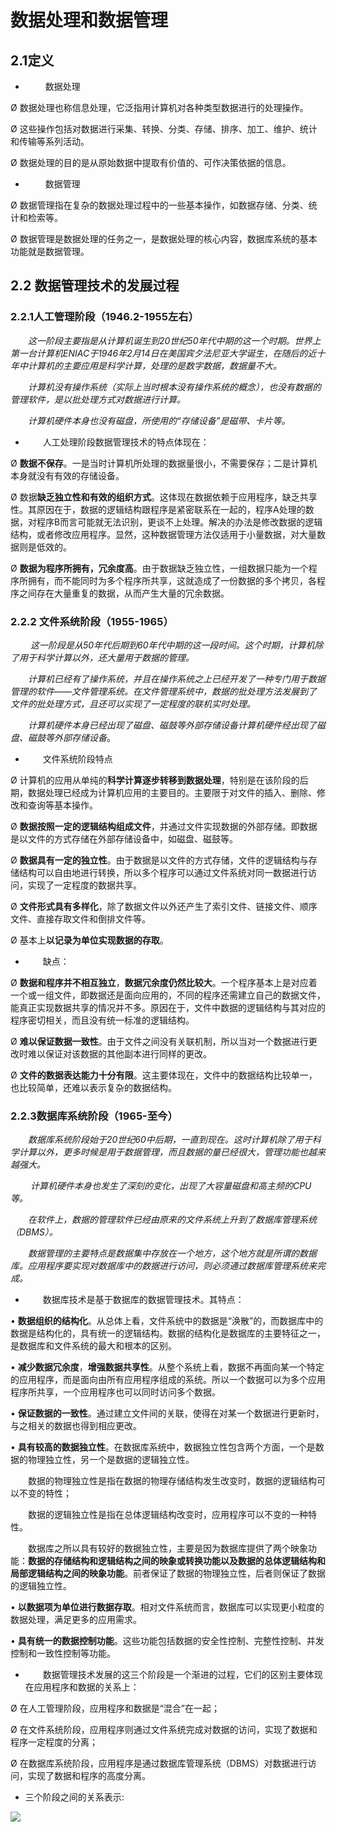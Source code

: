 # 数据处理和数据管理

## 2.1定义

+ 　　 数据处理

Ø 数据处理也称信息处理，它泛指用计算机对各种类型数据进行的处理操作。

Ø 这些操作包括对数据进行采集、转换、分类、存储、排序、加工、维护、统计和传输等系列活动。

Ø 数据处理的目的是从原始数据中提取有价值的、可作决策依据的信息。

 

+ 　　 数据管理

Ø 数据管理指在复杂的数据处理过程中的一些基本操作，如数据存储、分类、统计和检索等。

Ø 数据管理是数据处理的任务之一，是数据处理的核心内容，数据库系统的基本功能就是数据管理。

 

 

## 2.2 数据管理技术的发展过程

### 2.2.1人工管理阶段（1946.2-1955左右）

　　*这一阶段主要指是从计算机诞生到20世纪50年代中期的这一个时期。世界上第一台计算机ENIAC于1946年2月14日在美国宾夕法尼亚大学诞生，在随后的近十年中计算机的主要应用是科学计算，处理的是数字数据，数据量不大。*

　　*计算机没有操作系统（实际上当时根本没有操作系统的概念），也没有数据的管理软件，是以批处理方式对数据进行计算。*

　　*计算机硬件本身也没有磁盘，所使用的“存储设备”是磁带、卡片等。*

 

+ 　　人工处理阶段数据管理技术的特点体现在：

Ø **数据不保存**。一是当时计算机所处理的数据量很小，不需要保存；二是计算机本身就没有有效的存储设备。

Ø 数据**缺乏独立性和有效的组织方式**。这体现在数据依赖于应用程序，缺乏共享性。其原因在于，数据的逻辑结构跟程序是紧密联系在一起的，程序A处理的数据，对程序B而言可能就无法识别，更谈不上处理。解决的办法是修改数据的逻辑结构，或者修改应用程序。显然，这种数据管理方法仅适用于小量数据，对大量数据则是低效的。

Ø **数据为程序所拥有，冗余度高**。由于数据缺乏独立性，一组数据只能为一个程序所拥有，而不能同时为多个程序所共享，这就造成了一份数据的多个拷贝，各程序之间存在大量重复的数据，从而产生大量的冗余数据。

 

 

### 2.2.2 文件系统阶段（1955-1965）

　　 *这一阶段是从50年代后期到60年代中期的这一段时间。这个时期，计算机除了用于科学计算以外，还大量用于数据的管理。*

　　*计算机已经有了操作系统，并且在操作系统之上已经开发了一种专门用于数据管理的软件——文件管理系统。在文件管理系统中，数据的批处理方法发展到了文件的批处理方式，且还可以实现了一定程度的联机实时处理。*

　　*计算机硬件本身已经出现了磁盘、磁鼓等外部存储设备计算机硬件经出现了磁盘、磁鼓等外部存储设备*。

+ 　　文件系统阶段特点

Ø 计算机的应用从单纯的**科学计算逐步转移到数据处理**，特别是在该阶段的后期，数据处理已经成为计算机应用的主要目的。主要限于对文件的插入、删除、修改和查询等基本操作。

Ø **数据按照一定的逻辑结构组成文件**，并通过文件实现数据的外部存储。即数据是以文件的方式存储在外部存储设备中，如磁盘、磁鼓等。

Ø **数据具有一定的独立性**。由于数据是以文件的方式存储，文件的逻辑结构与存储结构可以自由地进行转换，所以多个程序可以通过文件系统对同一数据进行访问，实现了一定程度的数据共享。

Ø **文件形式具有多样化**，除了数据文件以外还产生了索引文件、链接文件、顺序文件、直接存取文件和倒排文件等。

Ø 基本上**以记录为单位实现数据的存取**。

+ 　　缺点：

Ø **数据和程序并不相互独立**，**数据冗余度仍然比较大**。一个程序基本上是对应着一个或一组文件，即数据还是面向应用的，不同的程序还需建立自己的数据文件，能真正实现数据共享的情况并不多。原因在于，文件中数据的逻辑结构与其对应的程序密切相关，而且没有统一标准的逻辑结构。

Ø **难以保证数据一致性**。由于文件之间没有关联机制，所以当对一个数据进行更改时难以保证对该数据的其他副本进行同样的更改。

Ø **文件的数据表达能力十分有限**。这主要体现在，文件中的数据结构比较单一，也比较简单，还难以表示复杂的数据结构。

 

 

### 2.2.3数据库系统阶段（1965-至今）

　　*数据库系统阶段始于20世纪60中后期，一直到现在。这时计算机除了用于科学计算以外，更多时候是用于数据管理，而且数据的量已经很大，管理功能也越来越强大。*

　　 *计算机硬件本身也发生了深刻的变化，出现了大容量磁盘和高主频的CPU等。*

　　*在软件上，数据的管理软件已经由原来的文件系统上升到了数据库管理系统（DBMS）。*

　　*数据管理的主要特点是数据集中存放在一个地方，这个地方就是所谓的数据库。应用程序要实现对数据库中的数据进行访问，则必须通过数据库管理系统来完成。*

 

+ 　　数据库技术是基于数据库的数据管理技术。其特点：

•        **数据组织的结构化**。从总体上看，文件系统中的数据是“涣散”的，而数据库中的数据是结构化的，具有统一的逻辑结构。数据的结构化是数据库的主要特征之一，是数据库和文件系统的最大和根本的区别。

•        **减少数据冗余度**，**增强数据共享性**。从整个系统上看，数据不再面向某一个特定的应用程序，而是面向由所有应用程序组成的系统。所以一个数据可以为多个应用程序所共享，一个应用程序也可以同时访问多个数据。

•        **保证数据的一致性**。通过建立文件间的关联，使得在对某一个数据进行更新时，与之相关的数据也得到相应更改。

•        **具有较高的数据独立性**。在数据库系统中，数据独立性包含两个方面，一个是数据的物理独立性，另一个是数据的逻辑独立性。

　　数据的物理独立性是指在数据的物理存储结构发生改变时，数据的逻辑结构可以不变的特性；

　　数据的逻辑独立性是指在总体逻辑结构改变时，应用程序可以不变的一种特性。

　　数据库之所以具有较好的数据独立性，主要是因为数据库提供了两个映象功能：**数据的存储结构和逻辑结构之间的映象或转换功能以及数据的总体逻辑结构和局部逻辑结构之间的映象功能**。前者保证了数据的物理独立性，后者则保证了数据的逻辑独立性。

•       **以数据项为单位进行数据存取**。相对文件系统而言，数据库可以实现更小粒度的数据处理，满足更多的应用需求。

•       **具有统一的数据控制功能**。这些功能包括数据的安全性控制、完整性控制、并发控制和一致性控制等功能。

 

+ 　　数据管理技术发展的这三个阶段是一个渐进的过程，它们的区别主要体现在应用程序和数据的关系上：

Ø 在人工管理阶段，应用程序和数据是“混合”在一起；

Ø 在文件系统阶段，应用程序则通过文件系统完成对数据的访问，实现了数据和程序一定程度的分离；

Ø 在数据库系统阶段，应用程序是通过数据库管理系统（DBMS）对数据进行访问，实现了数据和程序的高度分离。

 

+ 三个阶段之间的关系表示:

 ![](https://raw.githubusercontent.com/ZanderZhao/images/master/img2019/20191025204705.png)

 

 

